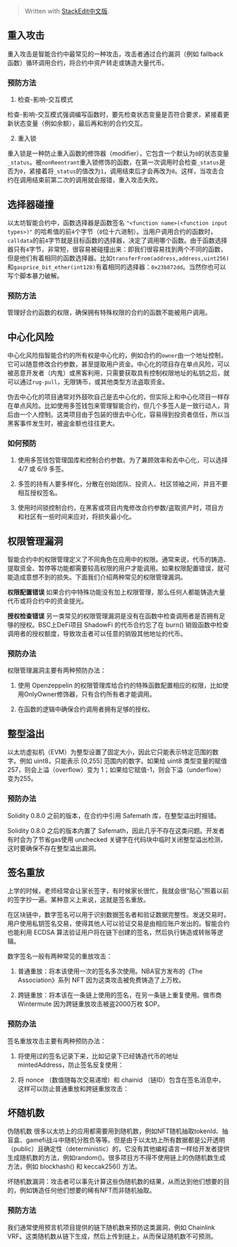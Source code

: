 


> Written with [StackEdit中文版](https://stackedit.cn/).

## 重入攻击

重入攻击是智能合约中最常见的一种攻击，攻击者通过合约漏洞（例如 fallback 函数）循环调用合约，将合约中资产转走或铸造大量代币。

### 预防方法

1. 检查-影响-交互模式

检查-影响-交互模式强调编写函数时，要先检查状态变量是否符合要求，紧接着更新状态变量（例如余额），最后再和别的合约交互。

2. 重入锁

重入锁是一种防止重入函数的修饰器（modifier），它包含一个默认为`0`的状态变量`_status`。被`nonReentrant`重入锁修饰的函数，在第一次调用时会检查`_status`是否为`0`，紧接着将`_status`的值改为`1`，调用结束后才会再改为`0`。这样，当攻击合约在调用结束前第二次的调用就会报错，重入攻击失败。

## 选择器碰撞

以太坊智能合约中，函数选择器是函数签名 `"<function name>(<function input types>)"` 的哈希值的前`4`个字节（`8`位十六进制）。当用户调用合约的函数时，`calldata`的前`4`字节就是目标函数的选择器，决定了调用哪个函数。由于函数选择器只有`4`字节，非常短，很容易被碰撞出来：即我们很容易找到两个不同的函数，但是他们有着相同的函数选择器。比如`transferFrom(address,address,uint256)`和`gasprice_bit_ether(int128)`有着相同的选择器：`0x23b872dd`。当然你也可以写个脚本暴力破解。

### 预防方法

管理好合约函数的权限，确保拥有特殊权限的合约的函数不能被用户调用。

## 中心化风险

中心化风险指智能合约的所有权是中心化的，例如合约的`owner`由一个地址控制，它可以随意修改合约参数，甚至提取用户资金。中心化的项目存在单点风险，可以被恶意开发者（内鬼）或黑客利用，只需要获取具有控制权限地址的私钥之后，就可以通过`rug-pull`，无限铸币，或其他类型方法盗取资金。

伪去中心化的项目通常对外鼓吹自己是去中心化的，但实际上和中心化项目一样存在单点风险。比如使用多签钱包来管理智能合约，但几个多签人是一致行动人，背后由一个人控制。这类项目由于包装的很去中心化，容易得到投资者信任，所以当黑客事件发生时，被盗金额也往往更大。

### 如何预防

1. 使用多签钱包管理国库和控制合约参数。为了兼顾效率和去中心化，可以选择 4/7 或 6/9 多签。

2. 多签的持有人要多样化，分散在创始团队、投资人、社区领袖之间，并且不要相互授权签名。

3. 使用时间锁控制合约，在黑客或项目内鬼修改合约参数/盗取资产时，项目方和社区有一些时间来应对，将损失最小化。

## 权限管理漏洞

智能合约中的权限管理定义了不同角色在应用中的权限。通常来说，代币的铸造、提取资金、暂停等功能都需要较高权限的用户才能调用。如果权限配置错误，就可能造成意想不到的损失。下面我们介绍两种常见的权限管理漏洞。

**权限配置错误**
如果合约中特殊功能没有加上权限管理，那么任何人都能铸造大量代币或将合约中的资金提光。

**授权检查错误**
另一类常见的权限管理漏洞是没有在函数中检查调用者是否拥有足够的授权。BSC上DeFi项目 ShadowFi 的代币合约忘了在 burn() 销毁函数中检查调用者的授权额度，导致攻击者可以任意的销毁其他地址的代币。

### 预防办法
权限管理漏洞主要有两种预防办法：

1. 使用 Openzeppelin 的权限管理库给合约的特殊函数配置相应的权限，比如使用OnlyOwner修饰器，只有合约所有者才能调用。

2. 在函数的逻辑中确保合约调用者拥有足够的授权。

## 整型溢出

以太坊虚拟机（EVM）为整型设置了固定大小，因此它只能表示特定范围的数字。例如 uint8，只能表示 [0,255] 范围内的数字。如果给 uint8 类型变量的赋值 257，则会上溢（overflow）变为 1；如果给它赋值-1，则会下溢（underflow）变为255。

### 预防办法

Solidity 0.8.0 之前的版本，在合约中引用 Safemath 库，在整型溢出时报错。

Solidity 0.8.0 之后的版本内置了 Safemath，因此几乎不存在这类问题。开发者有时会为了节省gas使用 unchecked 关键字在代码块中临时关闭整型溢出检测，这时要确保不存在整型溢出漏洞。

## 签名重放

上学的时候，老师经常会让家长签字，有时候家长很忙，我就会很“贴心”照着以前的签字抄一遍。某种意义上来说，这就是签名重放。

在区块链中，数字签名可以用于识别数据签名者和验证数据完整性。发送交易时，用户使用私钥签名交易，使得其他人可以验证交易是由相应账户发出的。智能合约也能利用 ECDSA 算法验证用户将在链下创建的签名，然后执行铸造或转账等逻辑。

数字签名一般有两种常见的重放攻击：

1. 普通重放：将本该使用一次的签名多次使用。NBA官方发布的《The Association》系列 NFT 因为这类攻击被免费铸造了上万枚。

2. 跨链重放：将本该在一条链上使用的签名，在另一条链上重复使用。做市商 Wintermute 因为跨链重放攻击被盗2000万枚 $OP。

### 预防办法

签名重放攻击主要有两种预防办法：

1. 将使用过的签名记录下来，比如记录下已经铸造代币的地址 mintedAddress，防止签名反复使用：

2. 将 nonce （数值随每次交易递增）和 chainid （链ID）包含在签名消息中，这样可以防止普通重放和跨链重放攻击：

## 坏随机数

伪随机数
很多以太坊上的应用都需要用到随机数，例如NFT随机抽取tokenId、抽盲盒、gamefi战斗中随机分胜负等等。但是由于以太坊上所有数据都是公开透明（public）且确定性（deterministic）的，它没有其他编程语言一样给开发者提供生成随机数的方法，例如random()。很多项目方不得不使用链上的伪随机数生成方法，例如 blockhash() 和 keccak256() 方法。

坏随机数漏洞：攻击者可以事先计算这些伪随机数的结果，从而达到他们想要的目的，例如铸造任何他们想要的稀有NFT而非随机抽取。

### 预防方法
我们通常使用预言机项目提供的链下随机数来预防这类漏洞，例如 Chainlink VRF。这类随机数从链下生成，然后上传到链上，从而保证随机数不可预测。


<!--stackedit_data:
eyJoaXN0b3J5IjpbLTc0MDU1Mjc5MCwtMTQ0NTMwNjkzMCwtMT
cwMzQzNzI4NiwyNDgxMTE5MTEsLTE3ODkyNDM3NjcsMTg5Mjcz
ODA5MywyMDg0NzEyNDcxLDEyNzU3OTMzMjZdfQ==
-->